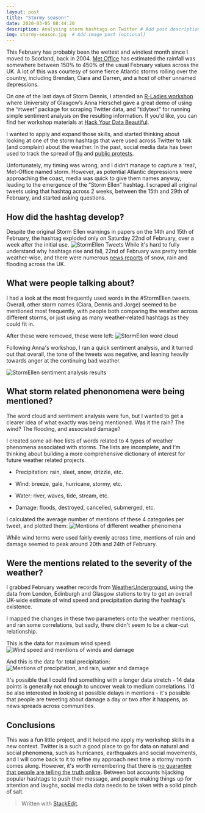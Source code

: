 ```yaml
---
layout: post
title: "Stormy season!"
date: 2020-03-05 08:44:20
description: Analysing storm hashtags on Twitter # Add post description (optional)
img: stormy-season.jpg  # Add image post (optional)
---
```



This February has probably been the wettest and windiest month since I moved to Scotland, back in 2004. [Met Office](https://www.metoffice.gov.uk/about-us/press-office/news/weather-and-climate/2020/2020-winter-february-stats) has estimated the rainfall was somewhere between 150% to 450% of the usual February values across the UK. A lot of this was courtesy of some fierce Atlantic storms rolling over the country, including Brendan, Ciara and Darren, and a host of other unnamed depressions.

On one of the last days of Storm Dennis, I attended an [R-Ladies workshop](https://www.meetup.com/rladies-edinburgh/events/268430176/) where University of Glasgow’s Anna Herschel gave a great demo of using the “rtweet” package for scraping Twitter data, and "tidytext" for running simple sentiment analysis on the resulting information. If you'd like, you can find her workshop materials at [Hack Your Data Beautiful](https://psyteachr.github.io/hack-your-data/scrape-twitter.html).

I wanted to apply and expand those skills, and started thinking about looking at one of the storm hashtags that were used across Twitter to talk (and complain) about the weather. In the past, social media data has been used to track the spread of [flu](https://www.sciencedaily.com/releases/2017/05/170509121952.htm) and [public protests](https://arxiv.org/ftp/arxiv/papers/1805/1805.00358.pdf).

Unfortunately, my timing was wrong, and I didn’t manage to capture a ‘real’, Met-Office named storm. However, as potential Atlantic depressions were approaching the coast, media was quick to give them names anyway, leading to the emergence of the “Storm Ellen” hashtag. I scraped all original tweets using that hashtag across 2 weeks, between the 15th and 29th of February, and started asking questions.
 

## How did the hashtag develop?

Despite the original Storm Ellen warnings in papers on the 14th and 15th of February, the hashtag exploded only on Saturday 22nd of February, over a week after the initial use.
![StormEllen Tweets](https://github.com/EvaMurzyn/EvaMurzyn.github.io/blob/master/assets/img/tweets.jpg) <!-- .element height="40%" width="40%" -->
While it's hard to fully understand why hashtags rise and fall, 22nd of February was pretty terrible weather-wise, and there were numerous [news reports](https://www.theguardian.com/uk-news/2020/feb/22/heavy-showers-bring-fresh-flooding-parts-uk) of snow, rain and flooding across the UK. 
  

## What were people talking about?
I had a look at the most frequently used words in the #StormEllen tweets. Overall, other storm names (Ciara, Dennis and Jorge) seemed to be mentioned most frequently, with people both comparing the weather across different storms, or just using as many weather-related hashtags as they could fit in.

After these were removed, these were left:
![StormEllen word cloud](https://github.com/EvaMurzyn/EvaMurzyn.github.io/blob/master/assets/img/clouds.jpg) <!-- .element height="40%" width="40%" -->

Following Anna's workshop, I ran a quick sentiment analysis, and it turned out that overall, the tone of the tweets was negative, and leaning heavily towards anger at the continuing bad weather. 

![StormEllen sentiment analysis results](https://github.com/EvaMurzyn/EvaMurzyn.github.io/blob/master/assets/img/sentiment.jpg) <!-- .element height="40%" width="40%" -->  

## What storm related phenonomena were being mentioned?

The word cloud and sentiment analysis were fun, but I wanted to get a clearer idea of what exactly was being mentioned. Was it the rain? The wind? The flooding, and associated damage?
  
I created some ad-hoc lists of words related to 4 types of weather phenomena associated with storms. The lists are incomplete, and I’m thinking about building a more comprehensive dictionary of interest for future weather related projects.

-   Precipitation: rain, sleet, snow, drizzle, etc.
    
-   Wind: breeze, gale, hurricane, stormy, etc.
    
-   Water: river, waves, tide, stream, etc.
    
-   Damage: floods, destroyed, cancelled, submerged, etc.
      
I calculated the average number of mentions of these 4 categories per tweet, and plotted them:
![Mentions of different weather phenomena](https://github.com/EvaMurzyn/EvaMurzyn.github.io/blob/master/assets/img/mentions.png) <!-- .element height="40%" width="40%" -->

While wind terms were used fairly evenly across time, mentions of rain and damage seemed to peak around 20th and 24th of February. 

## Were the mentions related to the severity of the weather?

 I grabbed February weather records from [WeatherUnderground](https://www.wunderground.com/), using the  data from London, Edinburgh and Glasgow stations to try to get an overall UK-wide estimate of wind speed and precipitation during the hashtag's existence. 

I mapped the changes in these two parameters onto the weather mentions, and ran some correlations,  but sadly, there didn't seem to be a clear-cut relationship. 

This is the data for maximum wind speed:
![Wind speed and mentions of winds and damage](https://github.com/EvaMurzyn/EvaMurzyn.github.io/blob/master/assets/img/wind_speed.png) <!-- .element height="40%" width="40%" -->

And this is the data for total precipitation:
![Mentions of precipitation, and rain, water and damage](https://github.com/EvaMurzyn/EvaMurzyn.github.io/blob/master/assets/img/precipitation.png) <!-- .element height="40%" width="40%" -->
  
It's possible that I could find something with a longer data stretch - 14 data points is generally not enough to uncover weak to medium correlations. I'd be also interested in looking at possible delays in mentions - it's possible that people are tweeting about damage a day or two after it happens, as news spreads across communities.

## Conclusions

This was a fun little project, and it helped me apply my workshop skills in a new context. Twitter is a such a good place to go for data on natural and social phenomena, such as hurricanes, earthquakes and social movements, and I will come back to it to refine my approach next time a stormy month comes along.
However, it's worth remembering that there is [no guarantee that people are telling the truth online](https://www.npr.org/sections/alltechconsidered/2015/04/20/400125638/social-media-can-help-track-tornadoes-but-was-that-tweet-real?t=1583439700950). Between bot accounts hijacking popular hashtags to push their message, and people making things up for attention and laughs, social media data needs to be taken with a solid pinch of salt.


> Written with [StackEdit](https://stackedit.io/).
